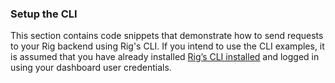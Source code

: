 ### Setup the CLI
This section contains code snippets that demonstrate how to send requests to your Rig backend using Rig's CLI. If you intend to use the CLI examples, it is assumed that you have already installed [Rig’s CLI installed](/cli) and logged in using your dashboard user credentials.




